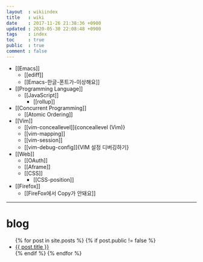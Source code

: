 ```yaml
---
layout  : wikiindex
title   : wiki
date    : 2017-11-26 21:38:36 +0900
updated : 2020-05-30 22:08:48 +0900
tags    : index
toc     : true
public  : true
comment : false
---
```


* [[Emacs]]
    * [[ediff]]
    * [[Emacs-한글-폰트가-이상해요]]
* [[Programming Language]]
    * [[JavaScript]]
        * [[rollup]]
* [[Concurrent Programming]]
    * [[Atomic Ordering]]
* [[Vim]]
    * [[vim-conceallevel]]{conceallevel (Vim)}
    * [[vim-mapping]]
    * [[vim-session]]
    * [[vim-debug-config]]{VIM 설정 디버깅하기}
* [[Web]]
    * [[OAuth]]
    * [[Aframe]]
    * [[CSS]]
        * [[CSS-position]]
* [[Firefox]]
    * [[FireFox에서 Copy가 안돼요]]


---

# blog
<div>
    <ul>
{% for post in site.posts %}
    {% if post.public != false %}
        <li>
            <a class="post-link" href="{{ post.url | prepend: site.baseurl }}">
                {{ post.title }}
            </a>
        </li>
    {% endif %}
{% endfor %}
    </ul>
</div>

